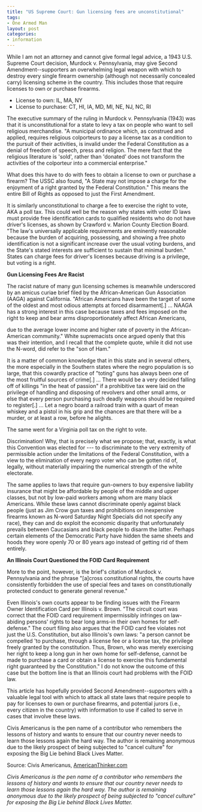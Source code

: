 ```yaml
---
title: "US Supreme Court: Gun licensing fees are unconstitutional"
tags:
- One Armed Man
layout: post
categories:
- information
---
```


While I am not an attorney and cannot give formal legal advice, a 1943 U.S. Supreme Court decision, Murdock v. Pennsylvania, may give Second Amendment--supporters an overwhelming legal weapon with which to destroy every single firearm ownership (although not necessarily concealed carry) licensing scheme in the country. This includes those that require licenses to own or purchase firearms.

- License to own: IL, MA, NY
- License to purchase: CT, HI, IA, MD, MI, NE, NJ, NC, RI

The executive summary of the ruling in Murdock v. Pennsylvania (1943) was that it is unconstitutional for a state to levy a tax on people who want to sell religious merchandise. "A municipal ordinance which, as construed and applied, requires religious colporteurs to pay a license tax as a condition to the pursuit of their activities, is invalid under the Federal Constitution as a denial of freedom of speech, press and religion. The mere fact that the religious literature is 'sold', rather than 'donated' does not transform the activities of the colporteur into a commercial enterprise."

What does this have to do with fees to obtain a license to own or purchase a firearm? The USSC also found, "A State may not impose a charge for the enjoyment of a right granted by the Federal Constitution." This means the entire Bill of Rights as opposed to just the First Amendment.

It is similarly unconstitutional to charge a fee to exercise the right to vote, AKA a poll tax. This could well be the reason why states with voter ID laws must provide free identification cards to qualified residents who do not have driver's licenses, as shown by Crawford v. Marion County Election Board. "The law's universally applicable requirements are eminently reasonable because the burden of acquiring, possessing, and showing a free photo identification is not a significant increase over the usual voting burdens, and the State's stated interests are sufficient to sustain that minimal burden." States can charge fees for driver's licenses because driving is a privilege, but voting is a right.

**Gun Licensing Fees Are Racist**

The racist nature of many gun licensing schemes is meanwhile underscored by an amicus curiae brief filed by the African-American Gun Association (AAGA) against California. "African Americans have been the target of some of the oldest and most odious attempts at forced disarmament\[.\] ... NAAGA has a strong interest in this case because taxes and fees imposed on the right to keep and bear arms disproportionately affect African Americans,

due to the average lower income and higher rate of poverty in the African-American community." White supremacists once argued openly that this was their intention, and I recall that the complete quote, while it did not use the N-word, did refer to the "son of Ham."

It is a matter of common knowledge that in this state and in several others, the more especially in the Southern states where the negro population is so large, that this cowardly practice of "toting" guns has always been one of the most fruitful sources of crime\[.\] ... There would be a very decided falling off of killings "in the heat of passion" if a prohibitive tax were laid on the privilege of handling and disposing of revolvers and other small arms, or else that every person purchasing such deadly weapons should be required to register\[.\] ... Let a negro board a railroad train with a quart of mean whiskey and a pistol in his grip and the chances are that there will be a murder, or at least a row, before he alights.

The same went for a Virginia poll tax on the right to vote.

Discrimination! Why, that is precisely what we propose; that, exactly, is what this Convention was elected for --- to discriminate to the very extremity of permissible action under the limitations of the Federal Constitution, with a view to the elimination of every negro voter who can be gotten rid of, legally, without materially impairing the numerical strength of the white electorate.

The same applies to laws that require gun-owners to buy expensive liability insurance that might be affordable by people of the middle and upper classes, but not by low-paid workers among whom are many black Americans. While these laws cannot discriminate openly against black people (just as Jim Crow gun taxes and prohibitions on inexpensive firearms known as N-word Saturday Night Specials did not specify any race), they can and do exploit the economic disparity that unfortunately prevails between Caucasians and black people to disarm the latter. Perhaps certain elements of the Democratic Party have hidden the same sheets and hoods they wore openly 70 or 80 years ago instead of getting rid of them entirely.

**An Illinois Court Questioned the FOID Card Requirement**

More to the point, however, is the brief's citation of Murdock v. Pennsylvania and the phrase "\[a\]cross constitutional rights, the courts have consistently forbidden the use of special fees and taxes on constitutionally protected conduct to generate general revenue."

Even Illinois's own courts appear to be finding issues with the Firearm Owner Identification Card per Illinois v. Brown. "The circuit court was correct that the FOID card requirement impermissibly infringes on law- abiding persons' rights to bear long arms-in their own homes for self-defense." The court filing also argues that the FOID card fee violates not just the U.S. Constitution, but also Illinois's own laws: "a person cannot be compelled 'to purchase, through a license fee or a license tax, the privilege freely granted by the constitution. Thus, Brown, who was merely exercising her right to keep a long gun in her own home for self-defense, cannot be made to purchase a card or obtain a license to exercise this fundamental right guaranteed by the Constitution." I do not know the outcome of this case but the bottom line is that an Illinois court had problems with the FOID law.

This article has hopefully provided Second Amendment--supporters with a valuable legal tool with which to attack all state laws that require people to pay for licenses to own or purchase firearms, and potential jurors (i.e., every citizen in the country) with information to use if called to serve in cases that involve these laws.

Civis Americanus is the pen name of a contributor who remembers the lessons of history and wants to ensure that our country never needs to learn those lessons again the hard way. The author is remaining anonymous due to the likely prospect of being subjected to "cancel culture" for exposing the Big Lie behind Black Lives Matter.

Source: Civis Americanus, [AmericanThinker.com](https://www.americanthinker.com/articles/2021/04/us_supreme_court_gun_licensing_fees_are_unconstitutional.html)

*Civis Americanus is the pen name of a contributor who remembers the lessons of history and wants to ensure that our country never needs to learn those lessons again the hard way. The author is remaining anonymous due to the likely prospect of being subjected to "cancel culture" for exposing the Big Lie behind Black Lives Matter.*
